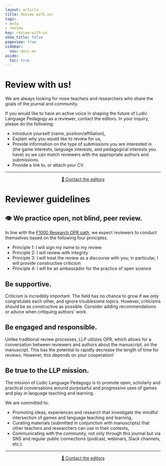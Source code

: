 ```yaml
---
layout: article
title: Review with us!
tags:
- meta
- review
key: review-with-us
show_title: false
pageview: true
sidebar:
  nav: docs-en
aside:
  toc: true
---
```


# Review with us!

We are always looking for more teachers and researchers who share the goals of the journal and community. 

If you would like to have an active voice in shaping the future of Ludic Language Pedagogy as a reviewer, contact the editors. In your inquiry, please do the following:

- Introduce yourself (name, position/affiliation),
- Explain why you would like to review for us,
- Provide information on the type of submissions you are interested in (the game interests, language interests, and pedagogical interests you have) so we can match reviewers with the appropriate authors and submissions.
- Provide a link to, or attach your CV.

---------------------------------------

<div align="center">
<a class="button button--success button--rounded button--lg" href="mailto:contact@llpjournal.org"><i class="fas fa-file-download"></i> 📧 Contact the editors </a>
</div>

# Reviewer guidelines

## 👁 We practice **open, not blind, peer review.** 

In line with the [F1000 Research OPR oath](https://f1000research.com/articles/3-271/v2), we expect reviewers to conduct themselves based on the following four principles.

- Principle 1: I will sign my name to my review
- Principle 2: I will review with integrity
- Principle 3: I will treat the review as a discourse with you; in particular, I will provide constructive criticism
- Principle 4: I will be an ambassador for the practice of open science

## Be supportive. 

Criticism is incredibly important. The field has no chance to grow if we only congratulate each other, and ignore troublesome topics. However, criticisms should be as constructive as possible. Consider adding recommendations or advice when critiquing authors’ work.

## Be engaged and responsible. 

Unlike traditional review processes, LLP utilizes OPR, which allows for a conversation between reviewers and authors about the manuscript, on the manuscript. This has the potential to rapidly decrease the length of time for reviews. However, this depends on your cooperation!

## Be true to the LLP mission.

The mission of Ludic Language Pedagogy is to promote open, scholarly and practical conversations around purposeful and progressive uses of games and play in language teaching and learning.

We are committed to:

- Promoting ideas, experiences and research that investigate the mindful intersection of games and language teaching and learning,
- Curating materials (submitted in conjunction with manuscripts) that other teachers and researchers can use in their contexts,
- Communicating with the community, not only through this journal but via SNS and regular public connections (podcast, webinars, Slack channels, etc.).

---------------------------------------

<div align="center"><a class="button button--success button--rounded button--lg" href="mailto:contact@llpjournal.org"><i class="fas fa-file-download"></i>📧 Contact the editors</a></div>


